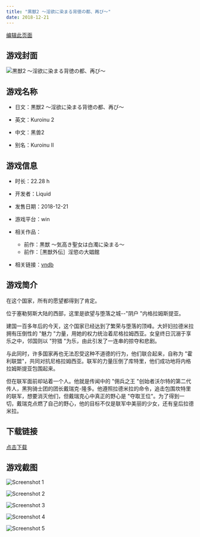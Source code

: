 ```yaml
---
title: "黒獣2 ～淫欲に染まる背徳の都、再び～"
date: 2018-12-21
---
```

[编辑此页面](https://github.com/ACG-3/ADV3-source/blob/main/source/_posts/games/%E9%BB%92%E7%8D%A32%20%EF%BD%9E%E6%B7%AB%E6%AC%B2%E3%81%AB%E6%9F%93%E3%81%BE%E3%82%8B%E8%83%8C%E5%BE%B3%E3%81%AE%E9%83%BD%E3%80%81%E5%86%8D%E3%81%B3%EF%BD%9E.md)

## 游戏封面

![黒獣2 ～淫欲に染まる背徳の都、再び～](https%3A//pan.timero.xyz/onedrive/img_lib_001/%E9%BB%92%E7%8D%A32%20%EF%BD%9E%E6%B7%AB%E6%AC%B2%E3%81%AB%E6%9F%93%E3%81%BE%E3%82%8B%E8%83%8C%E5%BE%B3%E3%81%AE%E9%83%BD%E3%80%81%E5%86%8D%E3%81%B3%EF%BD%9E_cover.avif)


## 游戏名称

- 日文：黒獣2 ～淫欲に染まる背徳の都、再び～
- 英文：Kuroinu 2
- 中文：黑兽2

- 别名：Kuroinu II


## 游戏信息

- 时长：22.28 h
- 开发者：Liquid
- 发售日期：2018-12-21
- 游戏平台：win
- 相关作品：
   - 前作：黒獣 ～気高き聖女は白濁に染まる～
   - 前作：［黒獣外伝］淫慾の大娼館

- 相关链接：[vndb](https://vndb.org/v23464)


## 游戏简介

在这个国家，所有的愿望都得到了肯定。

位于塞勒努斯大陆的西部，这里是欲望与堕落之城--"阴户 "内格拉姆斯提亚。

建国一百多年后的今天，这个国家已经达到了繁荣与堕落的顶峰。大奸妇拉德米拉拥有压倒性的 "魅力 "力量，用她的权力统治着尼格拉姆西亚。女皇终日沉溺于享乐之中，邻国则以 "狩猎 "为乐，由此引发了一连串的掠夺和悲剧。

与此同时，许多国家再也无法忍受这种不道德的行为，他们联合起来，自称为 "霍利联盟"，共同对抗尼格拉姆西亚。联军的力量压倒了库特里，他们成功地将内格拉姆斯提亚包围起来。

但在联军面前却站着一个人。他就是传闻中的 "佣兵之王 "创始者沃尔特的第二代传人，黑狗骑士团的团长戴瑞克-隆多。他遵照拉德米拉的命令，追击包围坎特里的联军，想要消灭他们，但戴瑞克心中真正的野心是 "夺取王位"。为了得到一切，戴瑞克点燃了自己的野心，他的目标不仅是联军中美丽的少女，还有皇后拉德米拉。




## 下载链接

[点击下载](https://pan.timero.xyz/onedrive/adv_lib_001/%E9%BB%92%E7%8D%A32%20%EF%BD%9E%E6%B7%AB%E6%AC%B2%E3%81%AB%E6%9F%93%E3%81%BE%E3%82%8B%E8%83%8C%E5%BE%B3%E3%81%AE%E9%83%BD%E3%80%81%E5%86%8D%E3%81%B3%EF%BD%9E)


## 游戏截图


![Screenshot 1](https%3A//pan.timero.xyz/onedrive/img_lib_001/%E9%BB%92%E7%8D%A32%20%EF%BD%9E%E6%B7%AB%E6%AC%B2%E3%81%AB%E6%9F%93%E3%81%BE%E3%82%8B%E8%83%8C%E5%BE%B3%E3%81%AE%E9%83%BD%E3%80%81%E5%86%8D%E3%81%B3%EF%BD%9E_Screenshot_1.avif)

![Screenshot 2](https%3A//pan.timero.xyz/onedrive/img_lib_001/%E9%BB%92%E7%8D%A32%20%EF%BD%9E%E6%B7%AB%E6%AC%B2%E3%81%AB%E6%9F%93%E3%81%BE%E3%82%8B%E8%83%8C%E5%BE%B3%E3%81%AE%E9%83%BD%E3%80%81%E5%86%8D%E3%81%B3%EF%BD%9E_Screenshot_2.avif)

![Screenshot 3](https%3A//pan.timero.xyz/onedrive/img_lib_001/%E9%BB%92%E7%8D%A32%20%EF%BD%9E%E6%B7%AB%E6%AC%B2%E3%81%AB%E6%9F%93%E3%81%BE%E3%82%8B%E8%83%8C%E5%BE%B3%E3%81%AE%E9%83%BD%E3%80%81%E5%86%8D%E3%81%B3%EF%BD%9E_Screenshot_3.avif)

![Screenshot 4](https%3A//pan.timero.xyz/onedrive/img_lib_001/%E9%BB%92%E7%8D%A32%20%EF%BD%9E%E6%B7%AB%E6%AC%B2%E3%81%AB%E6%9F%93%E3%81%BE%E3%82%8B%E8%83%8C%E5%BE%B3%E3%81%AE%E9%83%BD%E3%80%81%E5%86%8D%E3%81%B3%EF%BD%9E_Screenshot_4.avif)

![Screenshot 5](https%3A//pan.timero.xyz/onedrive/img_lib_001/%E9%BB%92%E7%8D%A32%20%EF%BD%9E%E6%B7%AB%E6%AC%B2%E3%81%AB%E6%9F%93%E3%81%BE%E3%82%8B%E8%83%8C%E5%BE%B3%E3%81%AE%E9%83%BD%E3%80%81%E5%86%8D%E3%81%B3%EF%BD%9E_Screenshot_5.avif)

